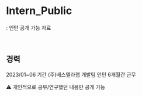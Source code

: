 # Intern_Public
: 인턴 공개 가능 자료

<br>

## 경력
2023/01~06 기간 (주)베스텔라랩 개발팀 인턴 6개월간 근무
<br>

⚠ 개인적으로 공부/연구했던 내용만 공개 가능
